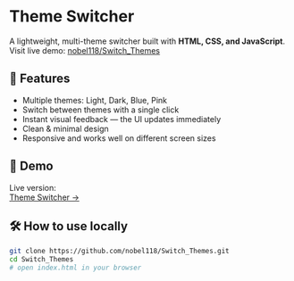 # Theme Switcher

A lightweight, multi-theme switcher built with **HTML, CSS, and JavaScript**.  
Visit live demo: [nobel118/Switch_Themes](https://nobel118.github.io/Switch_Themes/)

## 🎨 Features

- Multiple themes: Light, Dark, Blue, Pink  
- Switch between themes with a single click  
- Instant visual feedback — the UI updates immediately  
- Clean & minimal design  
- Responsive and works well on different screen sizes

## 📸 Demo

Live version:  
[Theme Switcher →](https://nobel118.github.io/Switch_Themes/)

## 🛠️ How to use locally

```bash
git clone https://github.com/nobel118/Switch_Themes.git
cd Switch_Themes
# open index.html in your browser
